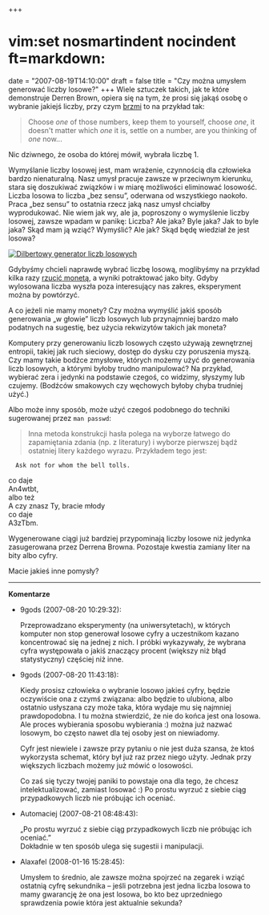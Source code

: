 +++
# vim:set nosmartindent nocindent ft=markdown:
date = "2007-08-19T14:10:00"
draft = false
title = "Czy można umysłem generować liczby losowe?"
+++
Wiele sztuczek takich, jak te które demonstruje Derren Brown, opiera się na
tym, że prosi się jakąś osobę o wybranie jakiejś liczby, przy czym
[brzmi](http://en.wikipedia.org/wiki/Derren_Brown#Russian_Roulette) to na
przykład tak:

> Choose _one_ of those numbers, keep them to yourself, choose _one_, it doesn't
> matter which _one_ it is, settle on a number, are you thinking of _one_ now...

Nic dziwnego, że osoba do której mówił, wybrała liczbę 1.

Wymyślanie liczby losowej jest, mam wrażenie, czynnością dla człowieka bardzo
nienaturalną. Nasz umysł pracuje zawsze w przeciwnym kierunku, stara się
doszukiwać związków i w miarę możliwości eliminować losowość. Liczba losowa to
liczba „bez sensu”, oderwana od wszystkiego naokoło. Praca „bez sensu” to
ostatnia rzecz jaką nasz umysł chciałby wyprodukować. Nie wiem jak wy, ale ja,
poproszony o wymyślenie liczby losowej, zawsze wpadam w panikę: Liczba? Ale
jaka? Byle jaka? Jak to byle jaka? Skąd mam ją wziąć? Wymyślić? Ale jak? Skąd
będę wiedział że jest losowa?

[![Dilbertowy generator liczb losowych](http://www.etoan.com/random-number-generation/dilbert2001182781025.gif)](http://www.etoan.com/random-number-generation/dilbert2001182781025.gif)

Gdybyśmy chcieli naprawdę wybrać liczbę losową, moglibyśmy na przykład kilka
razy [rzucić monetą](http://www.random.org/coins/), a wyniki potraktować jako
bity. Gdyby wylosowana liczba wyszła poza interesujący nas zakres, eksperyment
można by powtórzyć.

A co jeżeli nie mamy monety? Czy można wymyślić jakiś sposób generowania „w
głowie” liczb losowych lub przynajmniej bardzo mało podatnych na sugestię, bez
użycia rekwizytów takich jak moneta?

Komputery przy generowaniu liczb losowych często używają zewnętrznej entropii,
takiej jak ruch sieciowy, dostęp do dysku czy poruszenia myszą. Czy mamy takie
bodźce zmysłowe, których możemy użyć do generowania liczb losowych, a którymi
byłoby trudno manipulować? Na przykład, wybierać zera i jedynki na podstawie
czegoś, co widzimy, słyszymy lub czujemy. (Bodźców smakowych czy węchowych
byłoby chyba trudniej użyć.)

Albo może inny sposób, może użyć czegoś podobnego do techniki sugerowanej
przez `man passwd`:

> Inna metoda konstrukcji hasła polega na wyborze łatwego do zapamiętania zdania
> (np. z literatury) i wyborze pierwszej bądź ostatniej litery każdego wyrazu.
> Przykładem tego jest:  
  
      Ask not for whom the bell tolls.  
co daje  
      An4wtbt,  
albo też  
      A czy znasz Ty, bracie młody  
co daje  
      A3zTbm.

Wygenerowane ciągi już bardziej przypominają liczby losowe niż jedynka
zasugerowana przez Derrena Browna. Pozostaje kwestia zamiany liter na bity
albo cyfry.

Macie jakieś inne pomysły?

----
**Komentarze**

* 9gods (2007-08-20 10:29:32): <p>Przeprowadzano eksperymenty (na
  uniwersytetach), w których komputer non stop generował losowe cyfry a
  uczestnikom kazano koncentrować się na jednej z nich. I próbki wykazywały, że
  wybrana cyfra występowała o jakiś znaczący procent (większy niż błąd
  statystyczny) częściej niż inne.</p>
* 9gods (2007-08-20 11:43:18): <p>Kiedy prosisz człowieka o wybranie losowo
  jakieś cyfry, będzie oczywiście ona z czymś związana: albo będzie to ulubiona,
  albo ostatnio usłyszana czy może taka, która wydaje mu się najmniej
  prawdopodobna. I tu można stwierdzić, że nie do końca jest ona losowa. Ale
  proces wybierania sposobu wybierania :) można już nazwać losowym, bo często
  nawet dla tej osoby jest on niewiadomy.</p>  <p>Cyfr jest niewiele i zawsze
  przy pytaniu o nie jest duża szansa, że ktoś wykorzysta schemat, który był już
  raz przez niego użyty. Jednak przy większych liczbach możemy już mówić o
  losowości.</p>  <p>Co zaś się tyczy twojej paniki to powstaje ona dla tego, że
  chcesz intelektualizować, zamiast losować :) Po prostu wyrzuć z siebie ciąg
  przypadkowych liczb nie próbując ich oceniać.</p>
* Automaciej (2007-08-21 08:48:43): <p>„Po prostu wyrzuć z siebie ciąg
  przypadkowych liczb nie próbując ich oceniać.”<br /> Dokładnie w ten sposób
  ulega się sugestii i manipulacji.</p>
* Alaxafel (2008-01-16 15:28:45): <p>Umysłem to średnio, ale zawsze można
  spojrzeć na zegarek i wziąć ostatnią cyfrę sekundnika &#8211; jeśli potrzebna
  jest jedna liczba losowa to mamy gwarancję że ona jest losowa, bo kto bez
  uprzedniego sprawdzenia powie która jest aktualnie sekunda?</p>
